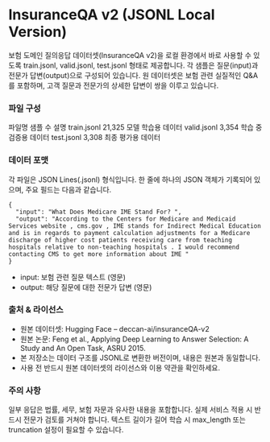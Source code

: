 # InsuranceQA v2 (JSONL Local Version)
보험 도메인 질의응답 데이터셋(InsuranceQA v2)을 로컬 환경에서 바로 사용할 수 있도록 train.jsonl, valid.jsonl, test.jsonl 형태로 제공합니다. 각 샘플은 질문(input)과 전문가 답변(output)으로 구성되어 있습니다. 원 데이터셋은 보험 관련 실질적인 Q&A를 포함하며, 고객 질문과 전문가의 상세한 답변이 쌍을 이루고 있습니다.

### 파일 구성
파일명	샘플 수	설명
train.jsonl	21,325	모델 학습용 데이터
valid.jsonl	3,354	학습 중 검증용 데이터
test.jsonl	3,308	최종 평가용 데이터

### 데이터 포맷
각 파일은 JSON Lines(.jsonl) 형식입니다. 한 줄에 하나의 JSON 객체가 기록되어 있으며, 주요 필드는 다음과 같습니다.

```
{
  "input": "What Does Medicare IME Stand For? ",
  "output": "According to the Centers for Medicare and Medicaid Services website , cms.gov , IME stands for Indirect Medical Education and is in regards to payment calculation adjustments for a Medicare discharge of higher cost patients receiving care from teaching hospitals relative to non-teaching hospitals . I would recommend contacting CMS to get more information about IME "
}
```
- input: 보험 관련 질문 텍스트 (영문)
- output: 해당 질문에 대한 전문가 답변 (영문)


### 출처 & 라이선스
- 원본 데이터셋: Hugging Face – deccan-ai/insuranceQA-v2
- 원본 논문: Feng et al., Applying Deep Learning to Answer Selection: A Study and An Open Task, ASRU 2015.
- 본 저장소는 데이터 구조를 JSONL로 변환한 버전이며, 내용은 원본과 동일합니다.
- 사용 전 반드시 원본 데이터셋의 라이선스와 이용 약관을 확인하세요.

### 주의 사항
일부 응답은 법률, 세무, 보험 자문과 유사한 내용을 포함합니다. 실제 서비스 적용 시 반드시 전문가 검토를 거쳐야 합니다.
텍스트 길이가 길어 학습 시 max_length 또는 truncation 설정이 필요할 수 있습니다.
